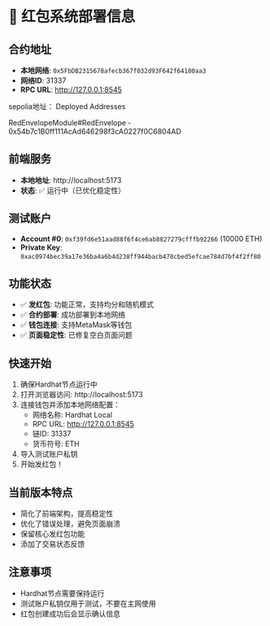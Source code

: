 # 🧧 红包系统部署信息

## 合约地址
- **本地网络**: `0x5FbDB2315678afecb367f032d93F642f64180aa3`
- **网络ID**: 31337
- **RPC URL**: http://127.0.0.1:8545

sepolia地址：
Deployed Addresses

RedEnvelopeModule#RedEnvelope - 0x54b7c1B0ff111AcAd646298f3cA0227f0C6804AD

## 前端服务
- **本地地址**: http://localhost:5173
- **状态**: ✅ 运行中（已优化稳定性）

## 测试账户
- **Account #0**: `0xf39fd6e51aad88f6f4ce6ab8827279cfffb92266` (10000 ETH)
- **Private Key**: `0xac0974bec39a17e36ba4a6b4d238ff944bacb478cbed5efcae784d7bf4f2ff80`

## 功能状态
- ✅ **发红包**: 功能正常，支持均分和随机模式
- ✅ **合约部署**: 成功部署到本地网络
- ✅ **钱包连接**: 支持MetaMask等钱包
- ✅ **页面稳定性**: 已修复空白页面问题

## 快速开始
1. 确保Hardhat节点运行中
2. 打开浏览器访问: http://localhost:5173
3. 连接钱包并添加本地网络配置：
   - 网络名称: Hardhat Local
   - RPC URL: http://127.0.0.1:8545
   - 链ID: 31337
   - 货币符号: ETH
4. 导入测试账户私钥
5. 开始发红包！

## 当前版本特点
- 简化了前端架构，提高稳定性
- 优化了错误处理，避免页面崩溃
- 保留核心发红包功能
- 添加了交易状态反馈

## 注意事项
- Hardhat节点需要保持运行
- 测试账户私钥仅用于测试，不要在主网使用
- 红包创建成功后会显示确认信息